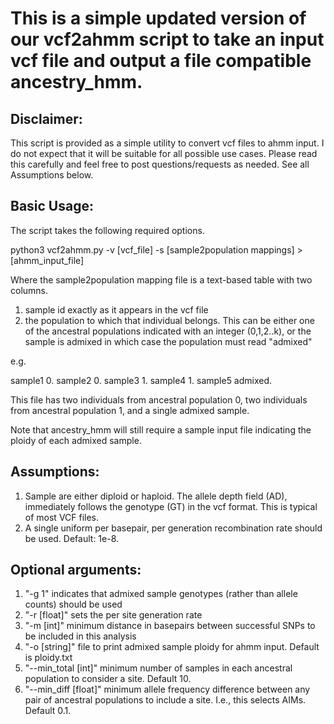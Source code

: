 # This is a simple updated version of our vcf2ahmm script to take an input vcf file and output a file compatible ancestry_hmm. 

## Disclaimer:

This script is provided as a simple utility to convert vcf files to ahmm input. I do not expect that it will be suitable for all possible use cases. Please read this carefully and feel free to post questions/requests as needed. See all Assumptions below. 

## Basic Usage:

The script takes the following required options.

python3 vcf2ahmm.py -v [vcf_file] -s [sample2population mappings] > [ahmm_input_file] 

Where the sample2population mapping file is a text-based table with two columns. 

1. sample id exactly as it appears in the vcf file
2. the population to which that individual belongs. This can be either one of the ancestral populations indicated with an integer (0,1,2..k), or the sample is admixed in which case the population must read "admixed"

e.g. 

sample1	0. 
sample2	0. 
sample3 1. 
sample4 1. 
sample5 admixed. 

This file has two individuals from ancestral population 0, two individuals from ancestral population 1, and a single admixed sample.

Note that ancestry_hmm will still require a sample input file indicating the ploidy of each admixed sample. 

## Assumptions:

1. Sample are either diploid or haploid. The allele depth field (AD), immediately follows the genotype (GT) in the vcf format. This is typical of most VCF files. 
2. A single uniform per basepair, per generation recombination rate should be used. Default: 1e-8. 

## Optional arguments:

1. "-g 1" indicates that admixed sample genotypes (rather than allele counts) should be used
2. "-r [float]" sets the per site generation rate
3. "-m [int]" minimum distance in basepairs between successful SNPs to be included in this analysis 
4. "-o [string]" file to print admixed sample ploidy for ahmm input. Default is ploidy.txt
5. "--min_total [int]" minimum number of samples in each ancestral population to consider a site. Default 10. 
6. "--min_diff [float]" minimum allele frequency difference between any pair of ancestral populations to include a site. I.e., this selects AIMs. Default 0.1. 

